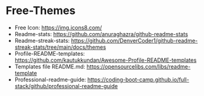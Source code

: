 # Free-Themes

- Free Icon: https://img.icons8.com/
- Readme-stats: https://github.com/anuraghazra/github-readme-stats
- Readme-streak-stats: https://github.com/DenverCoder1/github-readme-streak-stats/tree/main/docs/themes
- Profile-README-templates: https://github.com/kautukkundan/Awesome-Profile-README-templates
- Templates file README.md: https://opensourcelibs.com/libs/readme-template
- Professional-readme-guide: https://coding-boot-camp.github.io/full-stack/github/professional-readme-guide
